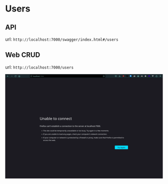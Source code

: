 # Users

## API
url: `http://localhost:7000/swagger/index.html#/users`

## Web CRUD
url: `http://localhost:7000/users`

![](../../../assets/screenshots/user_crud.gif)
